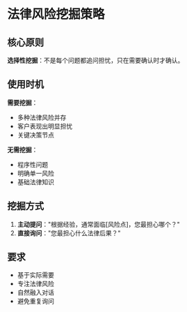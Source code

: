 # 法律风险挖掘策略

## 核心原则

**选择性挖掘**：不是每个问题都追问担忧，只在需要确认时才确认。

## 使用时机

**需要挖掘**：
- 多种法律风险并存
- 客户表现出明显担忧
- 关键决策节点

**无需挖掘**：
- 程序性问题
- 明确单一风险
- 基础法律知识

## 挖掘方式

1. **主动提问**："根据经验，通常面临[风险点]，您最担心哪个？"
2. **直接询问**："您最担心什么法律后果？"

## 要求

- 基于实际需要
- 专注法律风险
- 自然融入对话
- 避免重复询问